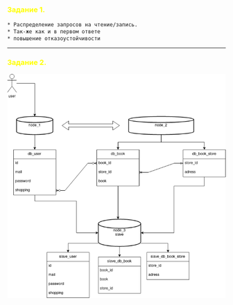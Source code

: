### <span style="color:yellow"> Задание 1. </span>

```
* Распределение запросов на чтение/запись.
* Так-же как и в первом ответе
* повышение отказоустойчивости
```
---
### <span style="color:yellow"> Задание 2. </span>

![](/Database/img/horizon_1.drawio.png)
